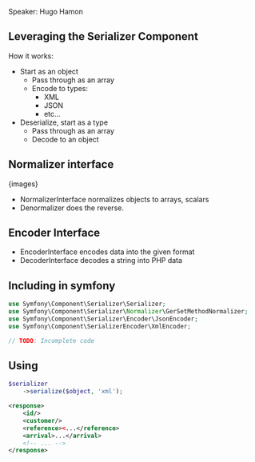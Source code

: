 Speaker: Hugo Hamon
## Leveraging the Serializer Component

How it works:
- Start as an object
  - Pass through as an array
  - Encode to types:
     - XML
     - JSON
     - etc...
- Deserialize, start as a type
  - Pass through as an array
  - Decode to an object

## Normalizer interface
{images}

- NormalizerInterface normalizes objects to arrays, scalars
- Denormalizer does the reverse.

## Encoder Interface

- EncoderInterface encodes data into the given format
- DecoderInterface decodes a string into PHP data

## Including in symfony

``` php
use Symfony\Component\Serializer\Serializer;
use Symfony\Component\Serializer\Normalizer\GerSetMethodNormalizer;
use Symfony\Component\Serializer\Encoder\JsonEncoder;
use Symfony\Component\SerializerEncoder\XmlEncoder;

// TODO: Incomplete code
```

## Using

``` php
$serializer
	->serialize($object, 'xml');
```

``` xml
<response>
	<id/>
	<customer/>
	<reference><...</reference>
	<arrival>...</arrival>
	<!-- ... -->
</response>
```